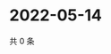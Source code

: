 # 2022-05-14

共 0 条

<!-- BEGIN WEIBO -->
<!-- 最后更新时间 Sat May 14 2022 05:00:40 GMT+0800 (China Standard Time) -->

<!-- END WEIBO -->
